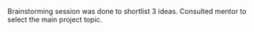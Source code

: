 Brainstorming session was done to shortlist 3 ideas. Consulted mentor to select the main project topic.
